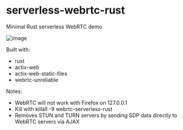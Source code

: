 # serverless-webrtc-rust

Minimal Rust serverless WebRTC demo

![image](https://user-images.githubusercontent.com/60191958/99572387-98cdd880-29a2-11eb-87cd-0f0e12d85642.png)

Built with:
- rust
- actix-web
- actix-web-static-files
- webrtc-unreliable

Notes:
- WebRTC will not work with Firefox on 127.0.0.1
- Kill with killall -9 webrtc-serverless-rust
- Removes STUN and TURN servers by sending SDP data directly to WebRTC servers via AJAX